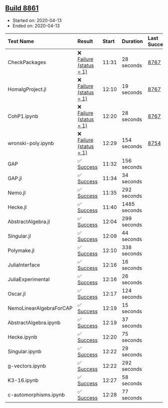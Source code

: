 ## [Build 8861](https://oscarci.mathematik.uni-kl.de/job/oscar/8861/)

* Started on: 2020-04-13
* Ended on: 2020-04-13

| Test Name    | Result | Start | Duration | Last Success | First Failure |
|:-------------|:-------|:------|:---------|:-------------|:--------------|
| CheckPackages | ❌ [Failure (status = 1)](https://oscarci.mathematik.uni-kl.de/job/oscar/8861/artifact/logs/build-8861/CheckPackages.log) | 11:31 | 28 seconds | [8767](https://oscarci.mathematik.uni-kl.de/job/oscar/8767/) | [8768](https://oscarci.mathematik.uni-kl.de/job/oscar/8768/) |
| HomalgProject.jl | ❌ [Failure (status = 1)](https://oscarci.mathematik.uni-kl.de/job/oscar/8861/artifact/logs/build-8861/HomalgProject.jl.log) | 12:10 | 19 seconds | [8767](https://oscarci.mathematik.uni-kl.de/job/oscar/8767/) | [8768](https://oscarci.mathematik.uni-kl.de/job/oscar/8768/) |
| CohP1.ipynb | ❌ [Failure (status = 1)](https://oscarci.mathematik.uni-kl.de/job/oscar/8861/artifact/logs/build-8861/CohP1.ipynb.log) | 12:20 | 28 seconds | [8767](https://oscarci.mathematik.uni-kl.de/job/oscar/8767/) | [8768](https://oscarci.mathematik.uni-kl.de/job/oscar/8768/) |
| wronski-poly.ipynb | ❌ [Failure (status = 1)](https://oscarci.mathematik.uni-kl.de/job/oscar/8861/artifact/logs/build-8861/wronski-poly.ipynb.log) | 12:29 | 154 seconds | [8754](https://oscarci.mathematik.uni-kl.de/job/oscar/8754/) | [8755](https://oscarci.mathematik.uni-kl.de/job/oscar/8755/) |
| GAP | ✅ [Success](https://oscarci.mathematik.uni-kl.de/job/oscar/8861/artifact/logs/build-8861/GAP.log) | 11:32 | 156 seconds |  |  |
| GAP.jl | ✅ [Success](https://oscarci.mathematik.uni-kl.de/job/oscar/8861/artifact/logs/build-8861/GAP.jl.log) | 11:34 | 34 seconds |  |  |
| Nemo.jl | ✅ [Success](https://oscarci.mathematik.uni-kl.de/job/oscar/8861/artifact/logs/build-8861/Nemo.jl.log) | 11:35 | 292 seconds |  |  |
| Hecke.jl | ✅ [Success](https://oscarci.mathematik.uni-kl.de/job/oscar/8861/artifact/logs/build-8861/Hecke.jl.log) | 11:40 | 1485 seconds |  |  |
| AbstractAlgebra.jl | ✅ [Success](https://oscarci.mathematik.uni-kl.de/job/oscar/8861/artifact/logs/build-8861/AbstractAlgebra.jl.log) | 12:04 | 299 seconds |  |  |
| Singular.jl | ✅ [Success](https://oscarci.mathematik.uni-kl.de/job/oscar/8861/artifact/logs/build-8861/Singular.jl.log) | 12:09 | 44 seconds |  |  |
| Polymake.jl | ✅ [Success](https://oscarci.mathematik.uni-kl.de/job/oscar/8861/artifact/logs/build-8861/Polymake.jl.log) | 12:10 | 338 seconds |  |  |
| JuliaInterface | ✅ [Success](https://oscarci.mathematik.uni-kl.de/job/oscar/8861/artifact/logs/build-8861/JuliaInterface.log) | 12:16 | 16 seconds |  |  |
| JuliaExperimental | ✅ [Success](https://oscarci.mathematik.uni-kl.de/job/oscar/8861/artifact/logs/build-8861/JuliaExperimental.log) | 12:16 | 26 seconds |  |  |
| Oscar.jl | ✅ [Success](https://oscarci.mathematik.uni-kl.de/job/oscar/8861/artifact/logs/build-8861/Oscar.jl.log) | 12:17 | 124 seconds |  |  |
| NemoLinearAlgebraForCAP | ✅ [Success](https://oscarci.mathematik.uni-kl.de/job/oscar/8861/artifact/logs/build-8861/NemoLinearAlgebraForCAP.log) | 12:19 | 15 seconds |  |  |
| AbstractAlgebra.ipynb | ✅ [Success](https://oscarci.mathematik.uni-kl.de/job/oscar/8861/artifact/logs/build-8861/AbstractAlgebra.ipynb.log) | 12:19 | 37 seconds |  |  |
| Hecke.ipynb | ✅ [Success](https://oscarci.mathematik.uni-kl.de/job/oscar/8861/artifact/logs/build-8861/Hecke.ipynb.log) | 12:20 | 75 seconds |  |  |
| Singular.ipynb | ✅ [Success](https://oscarci.mathematik.uni-kl.de/job/oscar/8861/artifact/logs/build-8861/Singular.ipynb.log) | 12:22 | 29 seconds |  |  |
| g-vectors.ipynb | ✅ [Success](https://oscarci.mathematik.uni-kl.de/job/oscar/8861/artifact/logs/build-8861/g-vectors.ipynb.log) | 12:22 | 292 seconds |  |  |
| K3-16.ipynb | ✅ [Success](https://oscarci.mathematik.uni-kl.de/job/oscar/8861/artifact/logs/build-8861/K3-16.ipynb.log) | 12:27 | 58 seconds |  |  |
| c-automorphisms.ipynb | ✅ [Success](https://oscarci.mathematik.uni-kl.de/job/oscar/8861/artifact/logs/build-8861/c-automorphisms.ipynb.log) | 12:28 | 77 seconds |  |  |
